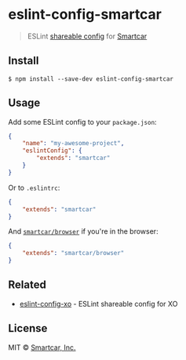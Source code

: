 # eslint-config-smartcar

> ESLint [shareable config](http://eslint.org/docs/developer-guide/shareable-configs.html) for [Smartcar](https://github.com/smartcar)

## Install

```
$ npm install --save-dev eslint-config-smartcar
```

## Usage

Add some ESLint config to your `package.json`:

```json
{
	"name": "my-awesome-project",
	"eslintConfig": {
		"extends": "smartcar"
	}
}
```

Or to `.eslintrc`:

```json
{
	"extends": "smartcar"
}
```

And [`smartcar/browser`](browser.js) if you're in the browser:

```json
{
	"extends": "smartcar/browser"
}
```


## Related

- [eslint-config-xo](https://github.com/sindresorhus/eslint-config-xo) - ESLint shareable config for XO


## License

MIT © [Smartcar, Inc.](https://smartcar.com)
